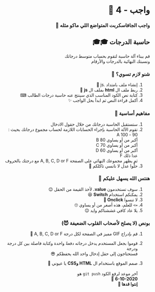 <div dir="rtl">

# واجب - 4 🐢

### واجب الجافاسكربت المتواضع اللي ماكو مثله 🥱

## حاسبة الدرجات 🎓🎓

قم ببناء آلة حاسبة لتقوم بحساب متوسط درجاتك
<br>ونسبتك النهائية بالدرجات والأرقام

### شنو لازم تسوي؟ 🧐

1. إنشاء ملف بامتداد .js 📃
2. ربط ملف ال
   <b>html</b>
   بملف ال
   <b>js</b> 🔗
3. كتابة نص الكود المناسب الذي سينتج عنه حاسبة درجات الطالب ⌨
4. أكمل قراءة النص ثم ابدأ بحل الواجب ✨

### مفاهيم أساسية 📃

1. ستستقبل الحاسبة درجاتك من خلال حقول الادخال
2. تقوم الآلة الحاسبة بإجراء الحسابات اللازمة لحساب مجموع درجاتك بحيث :
   <br> 90 - 100 A <br>
   أكبر من أو يساوي 80 B <br>
   أكبر من أو يساوي 70 C <br>
   أكبر من أو يساوي 60 D <br>
   عدا ذلك F <br>
   ثم يظهر مجموعك النهائي على الصفحة A, B, C, D or F مع درجتك بالحروف
   <br>
3. حلَّوا عدل لا نانسي تاكلكم 👺

### هنتس الله يسهل عليكم 🥰

1. سوف تستخدمون
   <b>value.</b>
   لأخذ القيمة من الحقل 😉
2. يمكنكم استخدام
   <b>Switch</b> 😆
3. لا تنسوا
   <b>Onclick </b> 👀
4. `=>` للعلم، هذه أصغر من أو يساوي 🙄
5. يلا عاد كافي غششناكم وايد 😌

### بونص (لا يصلح لأصحاب القلوب الضعيفة 😈)

1. قم بإدراج GIF مميز في الصفحة لكل درجة A, B, C, D or F 🦚

2. قوموا بجعل المستخدم يدخل درجاته دفعةً واحدة وكتابة فاصلة بين كل درجة ودرجة
   <br>
   فستحتاجون إلى حقل إدخال واحد الله يحفظكم 😎
3. صمم الموقع باستخدام ال
   <b>HTML وCSS</b>
   يا عيوني 🥰
   <br>
   <br>
   آخر موعد لرفع الكود `git push` هو
   <br>
   <b>6-10-2020</b> 🤩
   <br>
   <b>إنتوا قدها 🏅</b>

</div>
